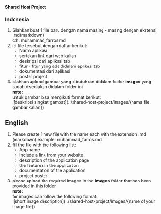 **Shared Host Project**  

### Indonesia  
1. Silahkan buat 1 file baru dengan nama masing - masing dengan ekstensi .md(markdown)  
cth: muhammad_farros.md  
2. isi file tersebut dengan daftar berikut:
   - Nama aplikasi  
   - sertakan link dari web kalian
   - deskripsi dari aplikasi tsb  
   - fitur - fitur yang ada didalam aplikasi tsb  
   - dokumentasi dari aplikasi  
   - poster project  
3. silahkan upload gambar yang dibutuhkan didalam folder **images** yang sudah disediakan didalam folder ini   
  **note:**  
  untuk gambar bisa mengikuti format berikut:  
  ![deskripsi singkat gambat](../shared-host-project/images/{nama file gambar kalian})

## English
1. Please create 1 new file with the name each with the extension .md (markdown)
example: muhammad_farros.md
2. fill the file with the following list:  
    - App name  
    - Include a link from your website  
    - description of the application page  
    - the features in the application  
    - documentation of the application  
    - project poster  
3. please upload the required images in the **images** folder that has been provided in this folder  
**note:**  
   for images can follow the following format:  
   ![short image description](../shared-host-project/images/{name of your image file})
